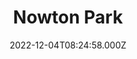 ---
date: 2022-12-04T08:24:58.000Z
title: Nowton Park
latitude: 52.22590099213528
longitude: 0.7292943001953879
url: http://www.nowtonparknursery.co.uk
category: checkin
---